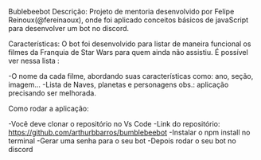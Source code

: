 Bublebeebot
Descrição:
Projeto de mentoria desenvolvido por Felipe Reinoux(@fereinaoux), onde foi aplicado conceitos básicos de javaScript para desenvolver um bot no discord.

Características:
O bot foi desenvolvido para listar de maneira funcional os filmes da Franquia de Star Wars para quem ainda não assistiu. É possível ver nessa lista :

-O nome da cada filme, abordando suas características como: ano, seção, imagem…
-Lista de Naves, planetas e personagens
obs.: aplicação precisando ser melhorada.

Como rodar a aplicação:

-Você deve clonar o repositório no Vs Code
-Link do repositório: https://github.com/arthurbbarros/bumblebeebot
-Instalar o npm install no terminal
-Gerar uma senha para o seu bot
-Depois rodar o seu bot no discord